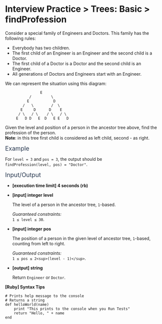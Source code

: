 # Interview Practice > Trees: Basic > findProfession

<div class="markdown -arial">

Consider a special family of Engineers and Doctors. This family has the following rules:

*   Everybody has two children.
*   The first child of an Engineer is an Engineer and the second child is a Doctor.
*   The first child of a Doctor is a Doctor and the second child is an Engineer.
*   All generations of Doctors and Engineers start with an Engineer.

We can represent the situation using this diagram:

                    E
               /         \
              E           D
            /   \        /  \
           E     D      D    E
          / \   / \    / \   / \
         E   D D   E  D   E E   D

Given the level and position of a person in the ancestor tree above, find the profession of the person.  
**Note**: in this tree first child is considered as left child, second - as right.

<span class="markdown--header" style="color:#2b3b52;font-size:1.4em">Example</span>

For `level = 3` and `pos = 3`, the output should be  
`findProfession(level, pos) = "Doctor"`.

<span class="markdown--header" style="color:#2b3b52;font-size:1.4em">Input/Output</span>

*   **[execution time limit] 4 seconds (rb)**

*   **[input] integer level**

    The level of a person in the ancestor tree, `1`-based.

    _Guaranteed constraints:_  
    `1 ≤ level ≤ 30`.

*   **[input] integer pos**

    The position of a person in the given level of ancestor tree, `1`-based, counting from left to right.

    _Guaranteed constraints:_  
    `1 ≤ pos ≤ 2<sup>(level - 1)</sup>`.

*   **[output] string**

    Return `Engineer` or `Doctor`.

**[Ruby] Syntax Tips**

    # Prints help message to the console
    # Returns a string
    def helloWorld(name)
        print "This prints to the console when you Run Tests"
        return "Hello, " + name
    end

</div>
